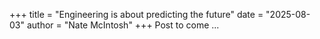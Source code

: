 +++
title = "Engineering is about predicting the future"
date = "2025-08-03"
author = "Nate McIntosh"
+++
Post to come ...

